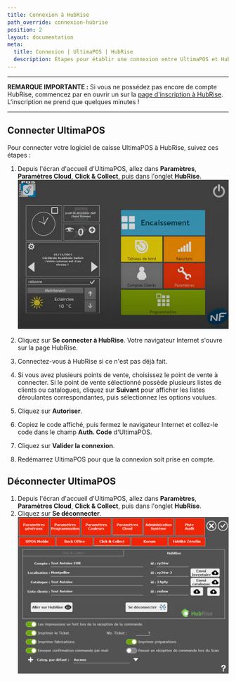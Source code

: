 ```yaml
---
title: Connexion à HubRise
path_override: connexion-hubrise
position: 2
layout: documentation
meta:
  title: Connexion | UltimaPOS | HubRise
  description: Étapes pour établir une connexion entre UltimaPOS et HubRise. Connectez votre caisse et synchronisez vos données avec d'autres applications.
---
```


---

**REMARQUE IMPORTANTE :** Si vous ne possédez pas encore de compte HubRise, commencez par en ouvrir un sur la [page d'inscription à HubRise](https://manager.hubrise.com/signup). L'inscription ne prend que quelques minutes !

---

## Connecter UltimaPOS

Pour connecter votre logiciel de caisse UltimaPOS à HubRise, suivez ces étapes :

1. Depuis l'écran d'accueil d'UltimaPOS, allez dans **Paramètres**, **Paramètres Cloud**, **Click & Collect**, puis dans l'onglet **HubRise**.
   ![Connexion à HubRise - Accueil UltimaPOS](./images/001-ultimapos-home.png)

2. Cliquez sur **Se connecter à HubRise**. Votre navigateur Internet s'ouvre sur la page HubRise.
3. Connectez-vous à HubRise si ce n'est pas déjà fait.
4. Si vous avez plusieurs points de vente, choisissez le point de vente à connecter. Si le point de vente sélectionné possède plusieurs listes de clients ou catalogues, cliquez sur **Suivant** pour afficher les listes déroulantes correspondantes, puis sélectionnez les options voulues.
5. Cliquez sur **Autoriser**.
6. Copiez le code affiché, puis fermez le navigateur Internet et collez-le code dans le champ **Auth. Code** d'UltimaPOS.
7. Cliquez sur **Valider la connexion**.
8. Redémarrez UltimaPOS pour que la connexion soit prise en compte.

## Déconnecter UltimaPOS

1. Depuis l'écran d'accueil d'UltimaPOS, allez dans **Paramètres**, **Paramètres Cloud**, **Click & Collect**, puis dans l'onglet **HubRise**.
2. Cliquez sur **Se déconnecter**.
   ![Connexion à HubRise - HubRise connecté](./images/003-ultimapos-connected.png)
